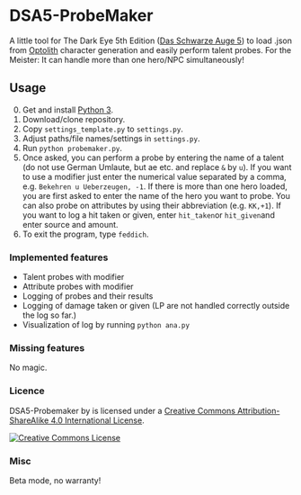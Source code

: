 # DSA5-ProbeMaker

A little tool for The Dark Eye 5th Edition ([Das Schwarze Auge 5](https://ulisses-spiele.de/spielsysteme/dsa5/)) to load .json from [Optolith](https://github.com/elyukai/optolith-client) character generation and easily perform talent probes. For the Meister: It can handle more than one hero/NPC simultaneously!

## Usage

0. Get and install [Python 3](https://www.python.org/).
1. Download/clone repository.
2. Copy `settings_template.py` to `settings.py`.
3. Adjust paths/file names/settings in `settings.py`.
4. Run `python probemaker.py`.
5. Once asked, you can perform a probe by entering the name of a talent (do not use German Umlaute, but ae etc. and replace `&` by `u`). If you want to use a modifier just enter the numerical value separated by a comma, e.g. `Bekehren u Ueberzeugen, -1`. If there is more than one hero loaded, you are first asked to enter the name of the hero you want to probe. You can also probe on attributes by using their abbreviation (e.g. `KK,+1`). If you want to log a hit taken or given, enter `hit_taken`or `hit_given`and enter source and amount.
6. To exit the program, type `feddich`.


### Implemented features
- Talent probes with modifier
- Attribute probes with modifier
- Logging of probes and their results
- Logging of damage taken or given (LP are not handled correctly outside the log so far.)
- Visualization of log by running `python ana.py`

### Missing features
 No magic.

### Licence
DSA5-Probemaker</span> by <a xmlns:cc="http://creativecommons.org/ns#" href="https://github.com/arnohakk/DSA5-Probemaker" property="cc:attributionName" rel="cc:attributionURL"></a> is licensed under a <a rel="license" href="http://creativecommons.org/licenses/by-sa/4.0/">Creative Commons Attribution-ShareAlike 4.0 International License</a>.

<a rel="license" href="http://creativecommons.org/licenses/by-sa/4.0/"><img alt="Creative Commons License" style="border-width:0" src="https://i.creativecommons.org/l/by-sa/4.0/88x31.png" /></a><br /><span xmlns:dct="http://purl.org/dc/terms/" href="http://purl.org/dc/dcmitype/Text" property="dct:title" rel="dct:type">

### Misc
Beta mode, no warranty!
